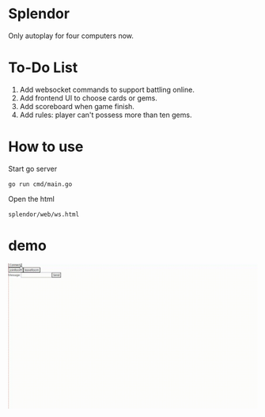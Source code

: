 # Splendor
Only autoplay for four computers now.

# To-Do List
1. Add websocket commands to support battling online.
2. Add frontend UI to choose cards or gems.
3. Add scoreboard when game finish.
4. Add rules: player can't possess more than ten gems.

# How to use
Start go server
```
go run cmd/main.go 
```

Open the html 
```
splendor/web/ws.html
```

# demo


![image](https://github.com/wxli3388/Splendor/blob/main/demo.gif)
